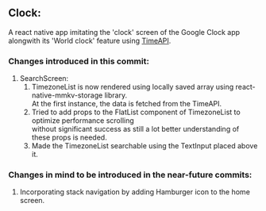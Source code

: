 ## Clock:

A react native app imitating the 'clock' screen of the Google Clock app  
alongwith its 'World clock' feature using [TimeAPI](https://www.timeapi.io/swagger/index.html).

### Changes introduced in this commit:

1. SearchScreen:
   1. TimezoneList is now rendered using locally saved array using react-native-mmkv-storage library.  
      At the first instance, the data is fetched from the TimeAPI.
   1. Tried to add props to the FlatList component of TimezoneList to optimize performance scrolling  
      without significant success as still a lot better understanding of these props is needed.
   1. Made the TimezoneList searchable using the TextInput placed above it.

### Changes in mind to be introduced in the near-future commits:

1. Incorporating stack navigation by adding Hamburger icon to the home screen.
